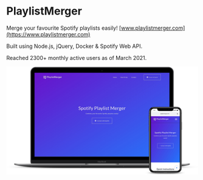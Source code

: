 # PlaylistMerger

Merge your favourite Spotify playlists easily! [www.playlistmerger.com](https://www.playlistmerger.com)

Built using Node.js, jQuery, Docker & Spotify Web API.

Reached 2300+ monthly active users as of March 2021.

![alt text](./img/mockup.png)
